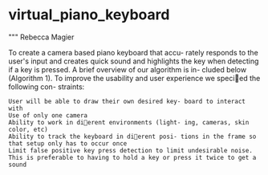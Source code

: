 # virtual_piano_keyboard
"""
Rebecca Magier


To create a camera based piano keyboard that accu- rately responds to the user's input and creates quick sound and highlights the key when detecting if a key is pressed. A brief overview of our algorithm is in- cluded below (Algorithm 1). To improve the usability and user experience we speci􏰃ed the following con- straints:

	User will be able to draw their own desired key- board to interact with
	Use of only one camera
	Ability to work in di􏰂erent environments (light- ing, cameras, skin color, etc)
	Ability to track the keyboard in di􏰂erent posi- tions in the frame so that setup only has to occur once
	Limit false positive key press detection to limit undesirable noise. This is preferable to having to hold a key or press it twice to get a sound

